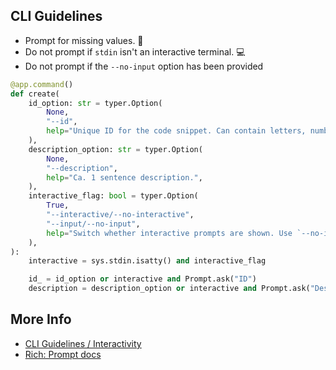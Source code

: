 ## CLI Guidelines

* Prompt for missing values. 👩 
* Do not prompt if `stdin` isn't an interactive terminal. 💻
* Do not prompt if the `--no-input` option has been provided

```python
@app.command()
def create(
    id_option: str = typer.Option(
        None,
        "--id",
        help="Unique ID for the code snippet. Can contain letters, numbers, - and _.",
    ),
    description_option: str = typer.Option(
        None,
        "--description",
        help="Ca. 1 sentence description.",
    ),
    interactive_flag: bool = typer.Option(
        True,
        "--interactive/--no-interactive",
        "--input/--no-input",
        help="Switch whether interactive prompts are shown. Use `--no-input` when you call this command from scripts.",
    ),
):
    interactive = sys.stdin.isatty() and interactive_flag

    id_ = id_option or interactive and Prompt.ask("ID")
    description = description_option or interactive and Prompt.ask("Description")
```

## More Info

* [CLI Guidelines / Interactivity](https://clig.dev/#interactivity)
* [Rich: Prompt docs](https://rich.readthedocs.io/en/latest/prompt.html)